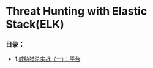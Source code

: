 # Threat Hunting with Elastic Stack(ELK)

### 目录：

* 1.[威胁猎杀实战（一）：平台](https://mp.weixin.qq.com/s?timestamp=1536297615&src=3&ver=1&signature=8uzFdEdZe3hKIFp3G21QKEgmfIa-DWEXg-ezzs0RzL52crPQchtAbXzz8UIl7xWmS0oLf6eYgVXeJ2bVPCluYOwbmOhPxF2eEhF9CV9RGC1rxoV*HwMvWKPRSVQaL8E6bNv9jioyK27pb3DFGqSYsitiduA9fFdbEbHoNvNIuE0=)
